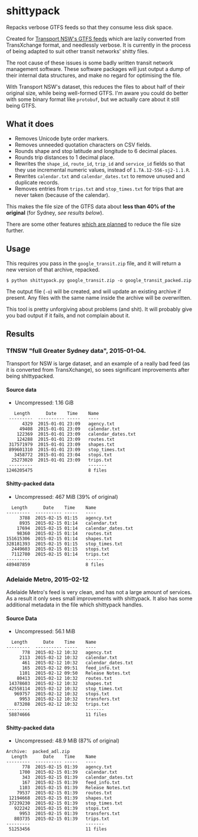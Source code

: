 # shittypack #

Repacks verbose GTFS feeds so that they consume less disk space.

Created for [Transport NSW's GTFS feeds](https://tdx.transportnsw.info/) which are lazily converted from TransXchange format, and needlessly verbose.  It is currently in the process of being adapted to suit other transit networks' shitty files.

The root cause of these issues is some badly written transit network management software.  These software packages will just output a dump of their internal data structures, and make no regard for optimising the file.

With Transport NSW's dataset, this reduces the files to about half of their original size, while being well-formed GTFS.  I'm aware you could do better with some binary format like `protobuf`, but we actually care about it still being GTFS.

## What it does ##

- Removes Unicode byte order markers.
- Removes unneeded quotation characters on CSV fields.
- Rounds shape and stop latitude and longitude to 6 decimal places.
- Rounds trip distances to 1 decimal place.
- Rewrites the `shape_id`, `route_id`, `trip_id` and `service_id` fields so that they use incremental numeric values, instead of `1.TA.12-556-sj2-1.1.R`.
- Rewrites `calendar.txt` and `calendar_dates.txt` to remove unused and duplicate records.
- Removes entries from `trips.txt` and `stop_times.txt` for trips that are never taken (because of the calendar).

This makes the file size of the GTFS data about **less than 40% of the original** (for Sydney, _see results below_).

There are some other features [which are planned](https://github.com/micolous/shittypack/issues) to reduce the file size further.

## Usage ##

This requires you pass in the `google_transit.zip` file, and it will return a new version of that archive, repacked.

```console
$ python shittypack.py google_transit.zip -o google_transit_packed.zip
```

The output file (`-o`) will be created, and will update an existing archive if present.  Any files with the same name inside the archive will be overwritten.

This tool is pretty unforgiving about problems (and shit).  It will probably give you bad output if it fails, and not complain about it.

## Results ##

### TfNSW "full Greater Sydney data", 2015-01-04. ###

Transport for NSW is large dataset, and an example of a really bad feed (as it is converted from TransXchange), so sees significant improvements after being shittypacked.

#### Source data ####

- Uncompressed: 1.16 GiB

```
   Length      Date    Time    Name
 ---------  ---------- -----   ----
      4329  2015-01-01 23:09   agency.txt
     49408  2015-01-01 23:09   calendar.txt
    122369  2015-01-01 23:09   calendar_dates.txt
    124288  2015-01-01 23:09   routes.txt
 317571979  2015-01-01 23:09   shapes.txt
 899601310  2015-01-01 23:09   stop_times.txt
   3458772  2015-01-01 23:04   stops.txt
  25273020  2015-01-01 23:09   trips.txt
 ---------                     -------
1246205475                     8 files
```

#### Shitty-packed data ####

- Uncompressed: 467 MiB (39% of original)

```
  Length      Date    Time    Name
---------  ---------- -----   ----
     3788  2015-02-15 01:15   agency.txt
     8935  2015-02-15 01:14   calendar.txt
    17694  2015-02-15 01:14   calendar_dates.txt
    98360  2015-02-15 01:14   routes.txt
151615306  2015-02-15 01:14   shapes.txt
328181393  2015-02-15 01:15   stop_times.txt
  2449603  2015-02-15 01:15   stops.txt
  7112780  2015-02-15 01:14   trips.txt
---------                     -------
489487859                     8 files
```


### Adelaide Metro, 2015-02-12 ###

Adelaide Metro's feed is very clean, and has not a large amount of services.  As a result it only sees small improvements with shittypack.  It also has some additional metadata in the file which shittypack handles.

#### Source Data ####

- Uncompressed: 56.1 MiB

```
  Length      Date    Time    Name
---------  ---------- -----   ----
      778  2015-02-12 10:32   agency.txt
     2113  2015-02-12 10:32   calendar.txt
      461  2015-02-12 10:32   calendar_dates.txt
      165  2015-02-12 09:51   feed_info.txt
     1101  2015-02-12 09:50   Release Notes.txt
    80413  2015-02-12 10:32   routes.txt
 14378603  2015-02-12 10:32   shapes.txt
 42558114  2015-02-12 10:32   stop_times.txt
   969757  2015-02-12 10:32   stops.txt
     9953  2015-02-12 10:32   transfers.txt
   873208  2015-02-12 10:32   trips.txt
---------                     -------
 58874666                     11 files
```

#### Shitty-packed data ####

- Uncompressed: 48.9 MiB (87% of original)

```
Archive:  packed_adl.zip
  Length      Date    Time    Name
---------  ---------- -----   ----
      778  2015-02-15 01:39   agency.txt
     1700  2015-02-15 01:39   calendar.txt
      343  2015-02-15 01:39   calendar_dates.txt
      167  2015-02-15 01:39   feed_info.txt
     1103  2015-02-15 01:39   Release Notes.txt
    79537  2015-02-15 01:39   routes.txt
 12194668  2015-02-15 01:39   shapes.txt
 37239230  2015-02-15 01:39   stop_times.txt
   922242  2015-02-15 01:39   stops.txt
     9953  2015-02-15 01:39   transfers.txt
   803735  2015-02-15 01:39   trips.txt
---------                     -------
 51253456                     11 files
```


